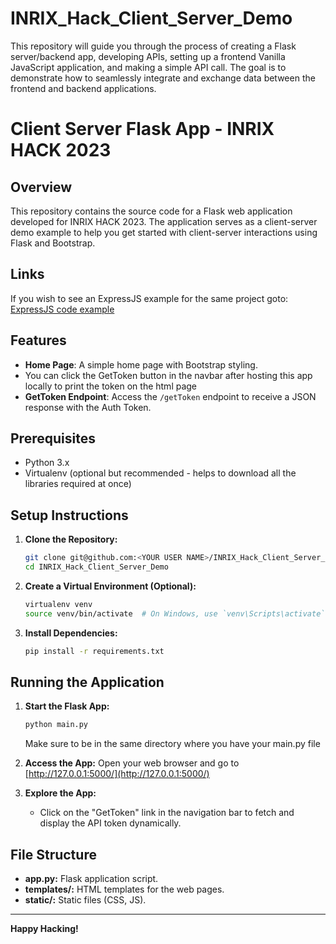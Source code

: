 # INRIX_Hack_Client_Server_Demo
This repository will guide you through the process of creating a Flask server/backend app, developing APIs, setting up a frontend Vanilla JavaScript application, and making a simple API call. The goal is to demonstrate how to seamlessly integrate and exchange data between the frontend and backend applications.


# Client Server Flask App - INRIX HACK 2023

## Overview
This repository contains the source code for a Flask web application developed for INRIX HACK 2023. The application serves as a client-server demo example to help you get started with client-server interactions using Flask and Bootstrap.

## Links
If you wish to see an ExpressJS example for the same project goto: [ExpressJS code example](https://github.com/INRIX-Aashay-Motiwala/INRIX_Hack_Client_Server_ExpressJS_Demo)



## Features
- **Home Page**: A simple home page with Bootstrap styling.
- You can click the GetToken button in the navbar after hosting this app locally to print the token on the html page
- **GetToken Endpoint**: Access the `/getToken` endpoint to receive a JSON response with the Auth Token.
  

## Prerequisites
- Python 3.x
- Virtualenv (optional but recommended - helps to download all the libraries required at once)

## Setup Instructions

1. **Clone the Repository:**
    ```bash
    git clone git@github.com:<YOUR USER NAME>/INRIX_Hack_Client_Server_Demo.git
    cd INRIX_Hack_Client_Server_Demo
    ```

2. **Create a Virtual Environment (Optional):**
    ```bash
    virtualenv venv
    source venv/bin/activate  # On Windows, use `venv\Scripts\activate`
    ```

3. **Install Dependencies:**
    ```bash
    pip install -r requirements.txt
    ```

## Running the Application

1. **Start the Flask App:**
    ```bash
    python main.py 
    ```
    Make sure to be in the same directory where you have your main.py file

2. **Access the App:**
    Open your web browser and go to [http://127.0.0.1:5000/](http://127.0.0.1:5000/)

3. **Explore the App:**
    - Click on the "GetToken" link in the navigation bar to fetch and display the API token dynamically.
    
## File Structure
- **app.py:** Flask application script.
- **templates/:** HTML templates for the web pages.
- **static/:** Static files (CSS, JS).
---

**Happy Hacking!**
